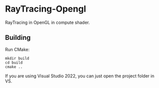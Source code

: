 # RayTracing-Opengl
RayTracing in OpenGL in compute shader.

## Building

Run CMake: 
    
```
mkdir build
cd build
cmake ..
```

If you are using Visual Studio 2022, you can just open the project folder in VS.

